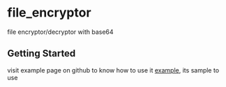 # file_encryptor

file encryptor/decryptor with base64

## Getting Started

visit example page on github to know how to use it 
[example](https://github.com/m-abdulmonem/file-encryptor/tree/main/example),
its sample to use
